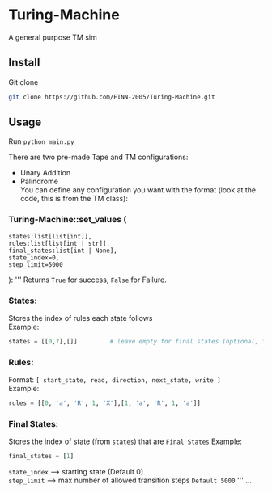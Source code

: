 # Turing-Machine
A general purpose TM sim

## Install
Git clone
```bash
git clone https://github.com/FINN-2005/Turing-Machine.git
```

## Usage
Run `python main.py`

There are two pre-made Tape and TM configurations:
- Unary Addition
- Palindrome  
You can define any configuration you want with the format (look at the code, this is from the TM class):

### Turing-Machine::set_values (
    states:list[list[int]], 
    rules:list[list[int | str]], 
    final_states:list[int | None], 
    state_index=0, 
    step_limit=5000
):
'''
Returns `True` for success, `False` for Failure.

### States:
Stores the index of rules each state follows  
Example:
```python
states = [[0,7],[]]         # leave empty for final states (optional, final state's production rules are ignored)
```

### Rules:
Format: `[ start_state, read, direction, next_state, write ]`  
Example:
```python
rules = [[0, 'a', 'R', 1, 'X'],[1, 'a', 'R', 1, 'a']]
```

### Final States:
Stores the index of state (from `states`) that are `Final States`
Example:
```python
final_states = [1]
```

`state_index` --> starting state (Default 0)  
`step_limit`  --> max number of allowed transition steps `Default 5000`
'''
...
